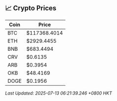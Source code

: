 ## 📈 Crypto Prices

| Coin | Price |
| ---- | ----- |
| BTC | $117368.4014 |
| ETH | $2929.4455 |
| BNB | $683.4494 |
| CRV | $0.6135 |
| ARB | $0.3954 |
| OKB | $48.4169 |
| DOGE | $0.1956 |

_Last Updated: 2025-07-13 06:21:39.246 +0800 HKT_